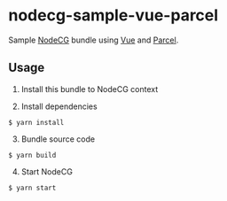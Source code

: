 # nodecg-sample-vue-parcel

Sample [NodeCG](https://nodecg.com/) bundle using [Vue](https://vuejs.org/) and [Parcel](https://parceljs.org/).

## Usage

1. Install this bundle to NodeCG context

2. Install dependencies
```
$ yarn install
```

3. Bundle source code
```
$ yarn build
```

4. Start NodeCG
```
$ yarn start
```
